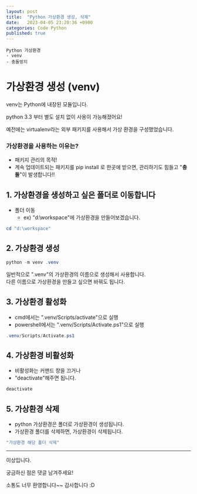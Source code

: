 ```yaml
---
layout: post
title:  "Python 가상환경 생성, 삭제"
date:   2023-04-05 23:20:36 +0900
categories: Code Python
published: true
---
```

```
Python 가상환경
- venv
- 충돌방지
```

# 가상환경 생성 (venv)

venv는 Python에 내장된 모듈입니다.

python 3.3 부터 별도 설치 없이 사용이 가능해졌어요!

예전에는 virtualenv라는 외부 패키지를 사용해서 가상 환경을 구성했었습니다.

### 가상환경을 사용하는 이유는?

-   패키지 관리의 목적!
-   계속 업데이트되는 패키지를 pip install 로 한곳에 받으면, 관리하기도 힘들고 "**충돌**"이 발생합니다!!

## 1. 가상환경을 생성하고 싶은 폴더로 이동합니다
- 폴더 이동
    - ex) "d:\workspace"에 가상환경을 만들어보겠습니다.

```powershell
cd "d:\workspace"
```

## 2. 가상환경 생성

```powershell
python -m venv .venv
```

일반적으로 ".venv"의 가상환경의 이름으로 생성해서 사용합니다.  
다른 이름으로 가상환경을 만들고 싶으면 바꿔도 됩니다.

## 3. 가상환경 활성화
- cmd에서는 ".venv/Scripts/activate"으로 실행
- powershell에서는 ".venv/Scripts/Activate.ps1"으로 실행

```powershell
.venv/Scripts/Activate.ps1
```

## 4. 가상환경 비활성화
- 비활성화는 커맨드 창을 끄거나
- "deactivate"해주면 됩니다.

```powershell
deactivate
```

## 5. 가상환경 삭제
- python 가상환경은 폴더로 가상환경이 생성됩니다.
- 가상환경 폴더를 삭제하면, 가상환경이 삭제됩니다.

```powershell
"가상환경 해당 폴더 삭제"
```

---

이상입니다.

궁금하신 점은 댓글 남겨주세요!

소통도 너무 환영합니다~~ 감사합니다 :D